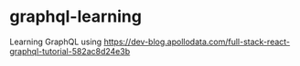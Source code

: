 # graphql-learning
Learning GraphQL using https://dev-blog.apollodata.com/full-stack-react-graphql-tutorial-582ac8d24e3b
